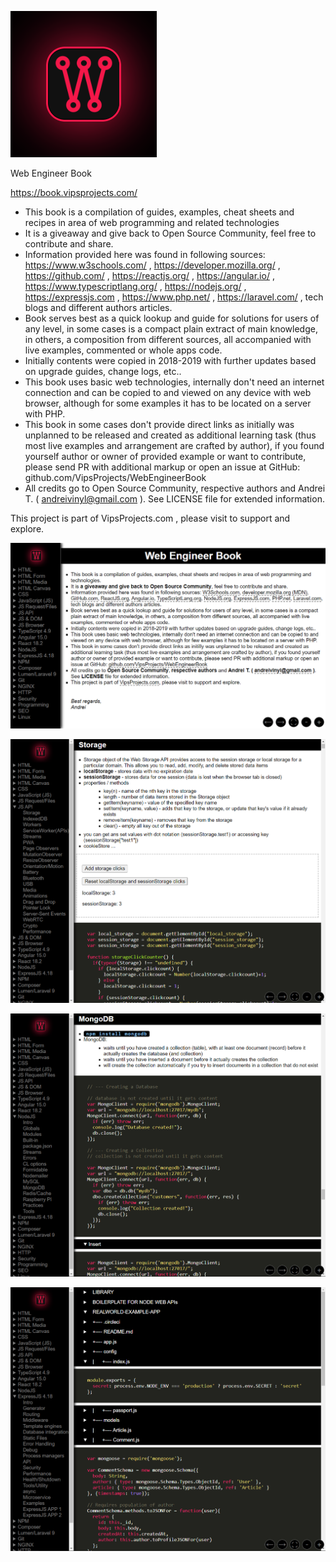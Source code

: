 ![Web Engineer Book logo](logo-highlight.png)

Web Engineer Book

https://book.vipsprojects.com/

- This book is a compilation of guides, examples, cheat sheets and recipes in area of web programming and related technologies
- It is a giveaway and give back to Open Source Community, feel free to contribute and share.
- Information provided here was found in following sources: https://www.w3schools.com/ , https://developer.mozilla.org/ , https://github.com/ , https://reactjs.org/ , https://angular.io/ , https://www.typescriptlang.org/ , https://nodejs.org/ , https://expressjs.com , https://www.php.net/ , https://laravel.com/ , tech blogs and different authors articles.
- Book serves best as a quick lookup and guide for solutions for users of any level, in some cases is a compact plain extract of main knowledge, in others, a composition from different sources, all accompanied with live examples, commented or whole apps code.
- Initially contents were copied in 2018-2019 with further updates based on upgrade guides, change logs, etc..
- This book uses basic web technologies, internally don't need an internet connection and can be copied to and viewed on any device with web browser, although for some examples it has to be located on a server with PHP.
- This book in some cases don't provide direct links as initially was unplanned to be released and created as additional learning task (thus most live examples and arrangement are crafted by author), if you found yourself author or owner of provided example or want to contribute, please send PR with additional markup or open an issue at GitHub: github.com/VipsProjects/WebEngineerBook
- All credits go to Open Source Community, respective authors and Andrei T. ( andreivinyl@gmail.com ). See LICENSE file for extended information.

This project is part of VipsProjects.com , please visit to support and explore.



![Intro screenshot](screens/book-intro-2.png)



![Screenshot 1](screens/book-screen-1.png)



![Screenshot 2](screens/book-screen-2.png)



![Screenshot 3](screens/book-screen-3.png)


